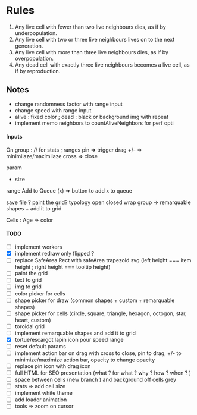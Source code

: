 # Rules

<ol>
    <li>Any live cell with fewer than two live neighbours dies, as if by underpopulation.</li>
    <li>Any live cell with two or three live neighbours lives on to the next generation.</li>
    <li>Any live cell with more than three live neighbours dies, as if by overpopulation.</li>
    <li>Any dead cell with exactly three live neighbours becomes a live cell, as if by reproduction.</li>
</ol>

## Notes

<ul>
    <li>change randomness factor with range input</li>
    <li>change speed with range input</li>
    <li>alive : fixed color ; dead : black or background img with repeat</li>
    <li>implement memo neighbors to countAliveNeighbors for perf opti</li>
</ul>

#### Inputs

On group : // for stats ; ranges
pin => trigger drag
+/- => minimilaze/maximilaze
cross => close

param

- size

range Add to Queue (x) => button to add x to queue

save file ?
paint the grid?
typology open closed wrap
group => remarquable shapes + add it to grid

Cells :
Age => color

#### TODO

- [ ] implement workers
- [x] implement redraw only flipped ?
- [ ] replace SafeArea Rect with safeArea trapezoid svg (left height === item height ; right height === tooltip height)
- [ ] paint the grid
- [ ] text to grid
- [ ] img to grid
- [ ] color picker for cells
- [ ] shape picker for draw (common shapes + custom + remarquable shapes)
- [ ] shape picker for cells (circle, square, triangle, hexagon, octogon, star, heart, custom)
- [ ] toroidal grid
- [ ] implement remarquable shapes and add it to grid
- [x] tortue/escargot lapin icon pour speed range
- [ ] reset default params
- [ ] implement action bar on drag with cross to close, pin to drag, +/- to minimize/maximize action bar, opacity to change opacity
- [ ] replace pin icon with drag icon
- [ ] full HTML for SEO presentation (what ? for what ? why ? how ? when ? )
- [ ] space between cells (new branch ) and background off cells grey
- [ ] stats => add cell size
- [ ] implement white theme
- [ ] add loader animation
- [ ] tools => zoom on cursor
